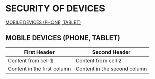 # SECURITY OF DEVICES

[MOBILE DEVICES (PHONE, TABLET)](#mobile-devices-phone-tablet)

## MOBILE DEVICES (PHONE, TABLET)

First Header | Second Header
------------ | -------------
Content from cell 1 | Content from cell 2
Content in the first column | Content in the second column

